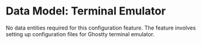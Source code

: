 # Data Model: Terminal Emulator

No data entities required for this configuration feature. The feature involves setting up configuration files for Ghostty terminal emulator.
